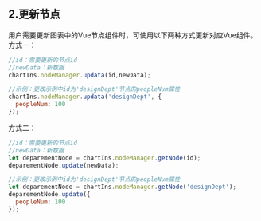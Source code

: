 ## 2.更新节点
用户需要更新图表中的Vue节点组件时，可使用以下两种方式更新对应Vue组件。
方式一：
```javascript
//id：需要更新的节点id
//newData：新数据
chartIns.nodeManager.updata(id,newData);

//示例：更改示例中id为'designDept'节点的peopleNum属性
chartIns.nodeManager.updata('designDept', {
  peopleNum: 100
});
```
方式二：
```javascript
//id：需要更新的节点id
//newData：新数据
let deparementNode = chartIns.nodeManager.getNode(id);
deparementNode.update(newData);

//示例：更改示例中id为'designDept'节点的peopleNum属性
let deparementNode = chartIns.nodeManager.getNode('designDept');
deparementNode.update({
  peopleNum: 100
});
```
